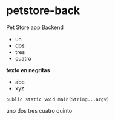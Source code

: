 # petstore-back
Pet Store app Backend

* un
* dos
* tres
* cuatro

**texto en negritas**
- abc
- xyz

`public static void main(String...argv)`

uno
dos
tres
cuatro
quinto
